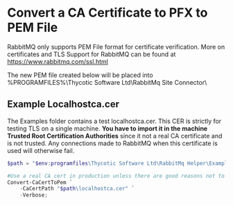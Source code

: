 [title]: # (Convert CA cert to PEM)
[tags]: # (rabbitmq,tls,CA,PFX,PEM)
[priority]: # (1)

# Convert a CA Certificate to PFX to PEM File
RabbitMQ only supports PEM File format for certificate verification. More on certificates and TLS Support for RabbitMQ can be found at https://www.rabbitmq.com/ssl.html

The new PEM file created below will be placed into %PROGRAMFILES%\Thycotic Software Ltd\RabbitMq Site Connector\

## Example Localhostca.cer

The Examples folder contains a test localhostca.cer. This CER is strictly for testing TLS on a single machine. **You have to import it in the machine Trusted Root Certification Authorities** since it not a real CA certificate and is not trusted. Any connections made to RabbitMQ when this certificate is used will otherwise fail.

```powershell
$path = "$env:programfiles\Thycotic Software Ltd\RabbitMq Helper\Examples";

#Use a real CA cert in production unless there are good reasons not to
Convert-CaCertToPem `
    -CaCertPath "$path\localhostca.cer" `
    -Verbose;
```
